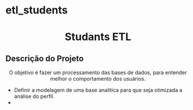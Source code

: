 # etl_students
<h1 align="center">Studants ETL</h1>


## Descrição do Projeto
<p align="center">O objetivo é fazer um processamento das bases de dados, para entender melhor o comportamento dos usuários.</p>


<ul>
 <li>Definir a modelagem de uma base analítica para que seja otimizada a análise do perfil.<li/>

</ul>
